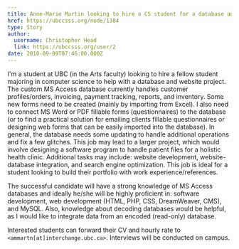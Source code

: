 ```yaml
---
title: Anne-Marie Martin looking to hire a CS student for a database and Website project 
href: https://ubccsss.org/node/1384
type: Story
author:
  username: Christopher Head
  link: https://ubccsss.org/user/2
date: 2010-09-09T07:46:00.000Z
---
```


<div class="field field-name-body field-type-text-with-summary field-label-hidden"><div class="field-items"><div class="field-item even"><p>I&apos;m a student at UBC (in the Arts faculty) looking to hire a fellow student majoring in computer science to help with a database and website project. The custom MS Access database currently handles customer profiles/orders, invoicing, payment tracking, reports, and inventory. Some new forms need to be created (mainly by importing from Excel). I also need to connect MS Word or PDF fillable forms (questionnaires) to the  database (or to find a practical solution for emailing clients fillable questionnaires or designing web forms that can be easily imported into the database). In general, the  database needs some updating to handle additional operations and fix a few glitches. This job may lead to a larger project, which would involve designing a software program to handle patient files for a holistic health clinic. Additional tasks may include: website development, website-database integration, and search engine optimization. This job is ideal for a student looking to build their portfolio with work experience/references.</p>
<p>The successful candidate will have a strong knowledge of MS Access databases and ideally he/she will be highly proficient in: software development, web development (HTML, PHP, CSS, DreamWeaver, CMS), and MySQL. Also, knowledge about decoding databases would be helpful, as I would like to integrate data from an encoded (read-only) database.</p>
<p>Interested students can forward their CV and hourly rate to <code>&lt;ammartn[at]interchange.ubc.ca&gt;</code>. Interviews will be conducted on campus.</p>
</div></div></div>    <footer>
          </footer>